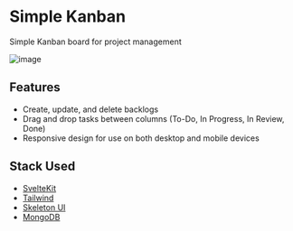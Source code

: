 # Simple Kanban
Simple Kanban board for project management

![image](https://github.com/user-attachments/assets/03834fee-1fdf-48b0-82fc-bd809fb06044)

## Features
- Create, update, and delete backlogs
- Drag and drop tasks between columns (To-Do, In Progress, In Review, Done)
- Responsive design for use on both desktop and mobile devices

## Stack Used
- [SvelteKit](https://svelte.dev/)
- [Tailwind](https://tailwindcss.com/)
- [Skeleton UI](https://www.skeleton.dev/)
- [MongoDB](https://www.mongodb.com/)
